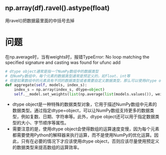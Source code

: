 ## np.array(df).ravel().astype(float)

用ravel()把数据最里面的中括号去掉



# 问题

在np.average时，当有weights时，报错TypeError: No loop matching the specified signature and casting was found for ufunc add

```python
# dtype object通常是指一个NumPy数组中的数据类型
# 在NumPy数组中，每个元素的数据类型通常是预定义的，如float、int等
# 但是如果数组中的元素具有不同的数据类型或者需要自定义数据类型，那么可以使用dtype object来指定。
def aggregate(self, models, index_s):
	index_s = np.array(index_s, dtype=object)
	self.__model.set_weights(list(np.average(list(models.values()), weights=index_s, axis=0)))
```

- dtype object是一种特殊的数据类型对象，它用于描述NumPy数组中元素的数据类型。通过指定dtype=object，可以让NumPy数组支持更多的数据类型，例如复数、日期、字符串等。此外，dtype object还可以用于指定数据类型的大小、字节顺序等属性。
- 需要注意的是，使用dtype object会使得数组的运算速度变慢，因为每个元素都需要使用Python的解释器来执行运算，而不是使用NumPy的优化运算。因此，只有在必要的情况下才应该使用dtype object，否则应该尽量使用预定义的数据类型来提高数组的运算效率。